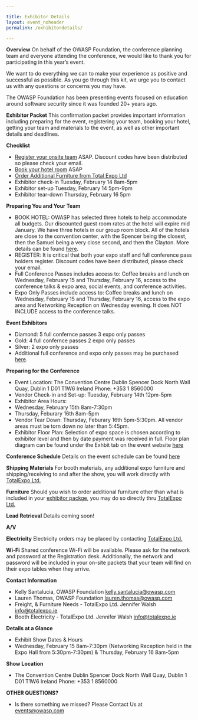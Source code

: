 ```yaml
---

title: Exhibitor Details
layout: event_noheader
permalink: /exhibitordetails/

---
```


**Overview**
On behalf of the OWASP Foundation, the conference planning team and everyone attending the conference, we would like to thank you for participating in this year’s event.

We want to do everything we can to make your experience as positive and successful as possible. As you go through this kit, we urge you to contact us with any questions or concerns you may have.

The OWASP Foundation has been presenting events focused on education around software security since it was founded 20+ years ago.

**Exhibitor Packet**
This confirmation packet provides important information including preparing for the event, registering your team, booking your hotel, getting your team and materials to the event, as well as other important details and deadlines.

**Checklist**
+ [Register your onsite team](https://www.eventbrite.com/e/owasp-global-appsec-dublin-2023-tickets-428685398567) ASAP. Discount codes have been distributed so please check your email. 
+ [Book your hotel room](https://dublin.globalappsec.org/accommodations/) ASAP
+ [Order Additional Furniture from Total Expo Ltd](https://eventorders.com/product-category/global-appsec-dublin-2023/)
+ Exhibitor check-in Tuesday, February 14 8am-5pm
+ Exhibitor set-up Tuesday, February 14 5pm-9pm
+ Exhibitor tear-down Thursday, February 16 5pm

**Preparing You and Your Team**
+ BOOK HOTEL: OWASP has selected three hotels to help accommodate all budgets. Our discounted guest room rates at the hotel will expire mid January. We have three hotels in our group room block. All of the hotels are close to the convention center, with the Spencer being the closest, then the Samuel being a very close second, and then the Clayton. More details can be found [here](https://dublin.globalappsec.org/accommodations/).
+ REGISTER: It is critical that both your expo staff and full conference pass holders register. Discount codes have been distributed, please check your email.
+ Full Conference Passes includes access to: Coffee breaks and lunch on Wednesday, February 15 and Thursday, February 16, access to the conference talks & expo area, social events, and conference activities.
+ Expo Only Passes include access to: Coffee breaks and lunch on Wednesday, February 15 and Thursday, February 16, access to the expo area and Networking Reception on Wednesday evening. It does NOT INCLUDE access to the conference talks.

**Event Exhibitors**
+ Diamond:  5 full confernce passes 3 expo only passes
+ Gold: 4 full confernce passes 2 expo only passes
+ Silver: 2 expo only passes
+ Additional full conference and expo only passes may be purchased [here](https://www.eventbrite.com/e/owasp-global-appsec-dublin-2023-tickets-428685398567). 

**Preparing for the Conference**
+ Event Location: The Convention Centre Dublin Spencer Dock North Wall Quay, Dublin 1 D01 T1W6 Ireland Phone: +353 1 8560000
+ Vendor Check-in and Set-up: Tuesday, February 14th 12pm-5pm
+ Exhibitor Area Hours:
+ Wednesday, February 15th 8am-7:30pm
+ Thursday, Feburary 16th 8am-5pm
+ Vendor Tear Down: Thursday, Feburary 16th 5pm-5:30pm. All vendor areas must be torn down no later than 5:45pm.
+ Exhibitor Floor Plan: Selection of expo space is chosen according to exhibitor level and then by date payment was received in full. Floor plan diagram can be found under the Exhbit tab on the event website [here](https://dublin.globalappsec.org/assets/images/sponsors/2023GlobalAppSecDublinExpoFloorplan.pdf)

**Conference Schedule**
Details on the event schedule can be found [here](https://dublin.globalappsec.org/schedule/)

**Shipping Materials**
For booth materials, any additional expo furniture and shipping/receiving to and after the show, you will work directly with [TotalExpo Ltd.](info@totalexpo.ie)

**Furniture**
Should you wish to order additional furniture other than what is included in your [exhibitor packge](https://dublin.globalappsec.org/sponsorship/), you may do so directly thru [TotalExpo Ltd.](https://eventorders.com/product-category/global-appsec-dublin-2023/)

**Lead Retrieval**
Details coming soon!

**A/V** 


**Electricity** 
Electricity orders may be placed by contacting [TotalExpo Ltd.](Jennifer@totalexpo.ie)

**Wi-Fi**
Shared conference Wi-Fi will be available. Please ask for the network and password at the Registration desk. Additionally, the network and password will be included in your on-site packets that your team will find on their expo tables when they arrive.

**Contact Information**
+ Kelly Santalucia, OWASP Foundation kelly.santalucia@owasp.com 
+ Lauren Thomas, OWASP Foundation lauren.thomas@owasp.com 
+ Freight, & Furniture Needs - TotalExpo Ltd. Jennifer Walsh info@totalexpo.ie
+ Booth Electricity - TotalExpo Ltd. Jennifer Walsh info@totalexpo.ie

**Details at a Glance**
+ Exhibit Show Dates & Hours
+ Wednesday, February 15 8am-7:30pm (Networking Reception held in the Expo Hall from 5:30pm-7:30pm) & Thursday, February 16 8am-5pm

**Show Location**
+ The Convention Centre Dublin Spencer Dock North Wall Quay, Dublin 1 D01 T1W6 Ireland Phone: +353 1 8560000

**OTHER QUESTIONS?** 
+ Is there something we missed? Please Contact Us at events@owasp.com 


